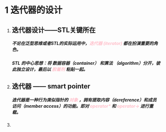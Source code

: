 # 1 迭代器的设计

1. ## 迭代器设计——STL关键所在

   ##### 不论在泛型思维或者STL的实际运用中，<font color="pink">迭代器 (iterator) </font>都在扮演重要的角色。

   ##### STL 的中心思想：将 数据容器（container） 和算法 （algorithm）分开，彼此独立设计，最后以 <font color="pink"> 胶着剂</font>  粘贴一起。

   

2. ## 迭代器 —— smart pointer

   ##### 迭代器是一种行为类似指针的<font color="pink"> 对象 </font>，拥有提取内容（dereference）和成员访问（member access）的功能。即对<font color="pink"> operator* </font>和<font color="pink"> operator-></font> 进行重载。

3. 